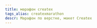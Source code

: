 ```yaml
---
title: марафон createx
tags_alias: createxmarathon
descr: Марафон по верстке, макет Createx
---
```

